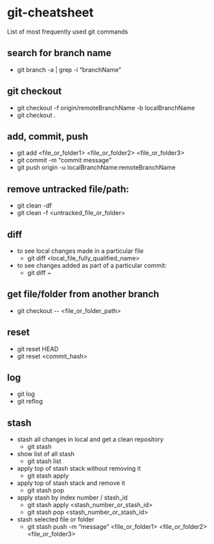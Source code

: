 # git-cheatsheet
List of most frequently used git commands

## search for branch name
* git branch -a | grep -i “branchName”

## git checkout
* git checkout -f origin/remoteBranchName -b localBranchName
* git checkout .

## add, commit, push
* git add <file_or_folder1> <file_or_folder2> <file_or_folder3>
* git commit -m “commit message”
* git push origin -u localBranchName:remoteBranchName

## remove untracked file/path:
* git clean -df
* git clean -f <untracked_file_or_folder>

## diff
* to see local changes made in a particular file
  - git diff <local_file_fully_qualified_name>
* to see changes added as part of a particular commit:
  - git diff <commitId>~ <commitId>

## get file/folder from another branch
* git checkout <branch> -- <file_or_folder_path>

## reset
* git reset HEAD
* git reset <commit_hash>

## log
* git log
* git reflog

## stash
* stash all changes in local and get a clean repository
  - git stash
* show list of all stash
  - git stash list
* apply top of stash stack without removing it
  - git stash apply 
* apply top of stash stack and remove it
  - git stash pop 
* apply stash by index number / stash_id
  - git stash apply <stash_number_or_stash_id>
  - git stash pop <stash_number_or_stash_id>
* stash selected file or folder
  - git stash push -m “message” <file_or_folder1> <file_or_folder2> <file_or_folder3>

